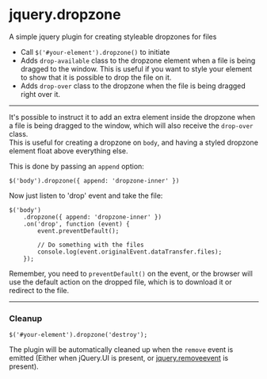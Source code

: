 # jquery.dropzone
A simple jquery plugin for creating styleable dropzones for files

* Call `$('#your-element').dropzone()` to initiate
* Adds `drop-available` class to the dropzone element when a file is being dragged to the window. This is useful if you want to style your element to show that it is possible to drop the file on it.
* Adds `drop-over` class to the dropzone when the file is being dragged right over it.

---

It's possible to instruct it to add an extra element inside the dropzone when a file is being dragged to the window, 
which will also receive the `drop-over` class.  
This is useful for creating a dropzone on `body`, and having a styled dropzone element float above everything else.

This is done by passing an `append` option:

```
$('body').dropzone({ append: 'dropzone-inner' })
```

Now just listen to 'drop' event and take the file:
```
$('body')
    .dropzone({ append: 'dropzone-inner' })
    .on('drop', function (event) {
        event.preventDefault();

        // Do something with the files
        console.log(event.originalEvent.dataTransfer.files);
    });
```

Remember, you need to `preventDefault()` on the event, or the browser will use the default action on the dropped file, which is to download it or redirect to the file.

---

### Cleanup

```
$('#your-element').dropzone('destroy');
```

The plugin will be automatically cleaned up when the `remove` event is emitted (Either when jQuery.UI is present, or [jquery.removeevent](https://github.com/danielgindi/jquery.removeevent) is present).
